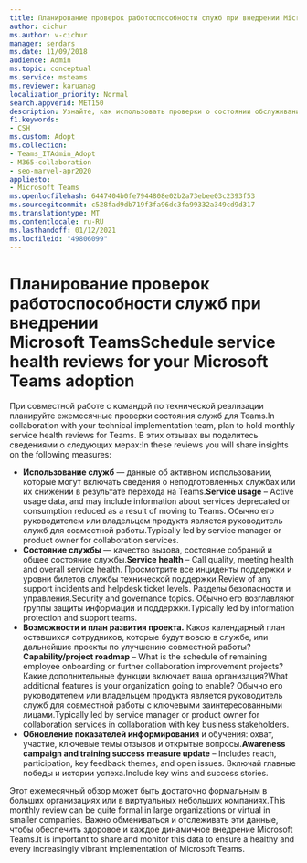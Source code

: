 ```yaml
---
title: Планирование проверок работоспособности служб при внедрении Microsoft Teams
author: cichur
ms.author: v-cichur
manager: serdars
ms.date: 11/09/2018
audience: Admin
ms.topic: conceptual
ms.service: msteams
ms.reviewer: karuanag
localization_priority: Normal
search.appverid: MET150
description: Узнайте, как использовать проверки о состоянии обслуживания при внедрении Teams, чтобы поделиться информацией об использовании, здоровье, возможностях и дорожной карте проекта, а также другими обновлениями.
f1.keywords:
- CSH
ms.custom: Adopt
ms.collection:
- Teams_ITAdmin_Adopt
- M365-collaboration
- seo-marvel-apr2020
appliesto:
- Microsoft Teams
ms.openlocfilehash: 6447404b0fe7944808e02b2a73ebee03c2393f53
ms.sourcegitcommit: c528fad9db719f3fa96dc3fa99332a349cd9d317
ms.translationtype: MT
ms.contentlocale: ru-RU
ms.lasthandoff: 01/12/2021
ms.locfileid: "49806099"
---
```

# <a name="schedule-service-health-reviews-for-your-microsoft-teams-adoption"></a><span data-ttu-id="8b222-103">Планирование проверок работоспособности служб при внедрении Microsoft Teams</span><span class="sxs-lookup"><span data-stu-id="8b222-103">Schedule service health reviews for your Microsoft Teams adoption</span></span>

<span data-ttu-id="8b222-104">При совместной работе с командой по технической реализации планируйте ежемесячные проверки состояния служб для Teams.</span><span class="sxs-lookup"><span data-stu-id="8b222-104">In collaboration with your technical implementation team, plan to hold monthly service health reviews for Teams.</span></span> <span data-ttu-id="8b222-105">В этих отзывах вы поделитесь сведениями о следующих мерах:</span><span class="sxs-lookup"><span data-stu-id="8b222-105">In these reviews you will share insights on the following measures:</span></span>

- <span data-ttu-id="8b222-106">**Использование служб** — данные об активном использовании, которые могут включать сведения о неподготовленных службах или их снижении в результате перехода на Teams.</span><span class="sxs-lookup"><span data-stu-id="8b222-106">**Service usage** – Active usage data, and may include information about services deprecated or consumption reduced as a result of moving to Teams.</span></span> <span data-ttu-id="8b222-107">Обычно его руководителем или владельцем продукта является руководитель служб для совместной работы.</span><span class="sxs-lookup"><span data-stu-id="8b222-107">Typically led by service manager or product owner for collaboration services.</span></span>
- <span data-ttu-id="8b222-108">**Состояние службы** — качество вызова, состояние собраний и общее состояние службы.</span><span class="sxs-lookup"><span data-stu-id="8b222-108">**Service health** – Call quality, meeting health and overall service health.</span></span> <span data-ttu-id="8b222-109">Просмотрите все инциденты поддержки и уровни билетов службы технической поддержки.</span><span class="sxs-lookup"><span data-stu-id="8b222-109">Review of any support incidents and helpdesk ticket levels.</span></span> <span data-ttu-id="8b222-110">Разделы безопасности и управления.</span><span class="sxs-lookup"><span data-stu-id="8b222-110">Security and governance topics.</span></span> <span data-ttu-id="8b222-111">Обычно его возглавляют группы защиты информации и поддержки.</span><span class="sxs-lookup"><span data-stu-id="8b222-111">Typically led by information protection and support teams.</span></span> 
- <span data-ttu-id="8b222-112">**Возможности и план развития проекта.** Каков календарный план оставшихся сотрудников, которые будут вовсю в службе, или дальнейшие проекты по улучшению совместной работы?</span><span class="sxs-lookup"><span data-stu-id="8b222-112">**Capability/project roadmap** – What is the schedule of remaining employee onboarding or further collaboration improvement projects?</span></span> <span data-ttu-id="8b222-113">Какие дополнительные функции включает ваша организация?</span><span class="sxs-lookup"><span data-stu-id="8b222-113">What additional features is your organization going to enable?</span></span> <span data-ttu-id="8b222-114">Обычно его руководителем или владельцем продукта является руководитель служб для совместной работы с ключевыми заинтересованными лицами.</span><span class="sxs-lookup"><span data-stu-id="8b222-114">Typically led by service manager or product owner for collaboration services in collaboration with key business stakeholders.</span></span>
- <span data-ttu-id="8b222-115">**Обновление показателей информирования** и обучения: охват, участие, ключевые темы отзывов и открытые вопросы.</span><span class="sxs-lookup"><span data-stu-id="8b222-115">**Awareness campaign and training success measure update** – Includes reach, participation, key feedback themes, and open issues.</span></span> <span data-ttu-id="8b222-116">Включай главные победы и истории успеха.</span><span class="sxs-lookup"><span data-stu-id="8b222-116">Include key wins and success stories.</span></span> 

<span data-ttu-id="8b222-117">Этот ежемесячный обзор может быть достаточно формальным в больших организациях или в виртуальных небольших компаниях.</span><span class="sxs-lookup"><span data-stu-id="8b222-117">This monthly review can be quite formal in large organizations or virtual in smaller companies.</span></span> <span data-ttu-id="8b222-118">Важно обмениваться и отслеживать эти данные, чтобы обеспечить здоровое и каждое динамичное внедрение Microsoft Teams.</span><span class="sxs-lookup"><span data-stu-id="8b222-118">It is important to share and monitor this data to ensure a healthy and every increasingly vibrant implementation of Microsoft Teams.</span></span> 
